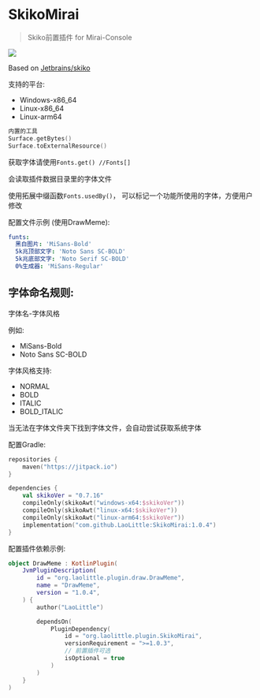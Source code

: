 # SkikoMirai
> Skiko前置插件 for Mirai-Console

[![](https://jitpack.io/v/LaoLittle/SkikoMirai.svg)](https://jitpack.io/#LaoLittle/SkikoMirai)

Based on [Jetbrains/skiko](https://github.com/JetBrains/skiko)

支持的平台:
- Windows-x86_64
- Linux-x86_64
- Linux-arm64

```kotlin
内置的工具
Surface.getBytes()
Surface.toExternalResource()
```

获取字体请使用`Fonts.get() //Fonts[]`

会读取插件数据目录里的字体文件

使用拓展中缀函数`Fonts.usedBy()`，
可以标记一个功能所使用的字体，方便用户修改

配置文件示例 (使用DrawMeme):
```yaml
funts: 
  黑白图片: 'MiSans-Bold'
  5k兆顶部文字: 'Noto Sans SC-BOLD'
  5k兆底部文字: 'Noto Serif SC-BOLD'
  0%生成器: 'MiSans-Regular'
```

## 字体命名规则: 
字体名-字体风格

例如:
- MiSans-Bold
- Noto Sans SC-BOLD

字体风格支持: 
- NORMAL
- BOLD
- ITALIC
- BOLD_ITALIC

当无法在字体文件夹下找到字体文件，会自动尝试获取系统字体

配置Gradle: 
```kotlin
repositories {
    maven("https://jitpack.io")
}

dependencies {
    val skikoVer = "0.7.16"
    compileOnly(skikoAwt("windows-x64:$skikoVer"))
    compileOnly(skikoAwt("linux-x64:$skikoVer"))
    compileOnly(skikoAwt("linux-arm64:$skikoVer"))
    implementation("com.github.LaoLittle:SkikoMirai:1.0.4")
}
```

配置插件依赖示例: 
```kotlin
object DrawMeme : KotlinPlugin(
    JvmPluginDescription(
        id = "org.laolittle.plugin.draw.DrawMeme",
        name = "DrawMeme",
        version = "1.0.4",
    ) {
        author("LaoLittle")

        dependsOn(
            PluginDependency(
                id = "org.laolittle.plugin.SkikoMirai",
                versionRequirement = ">=1.0.3",
                // 前置插件可选
                isOptional = true
            ) 
        )
    }
)
```